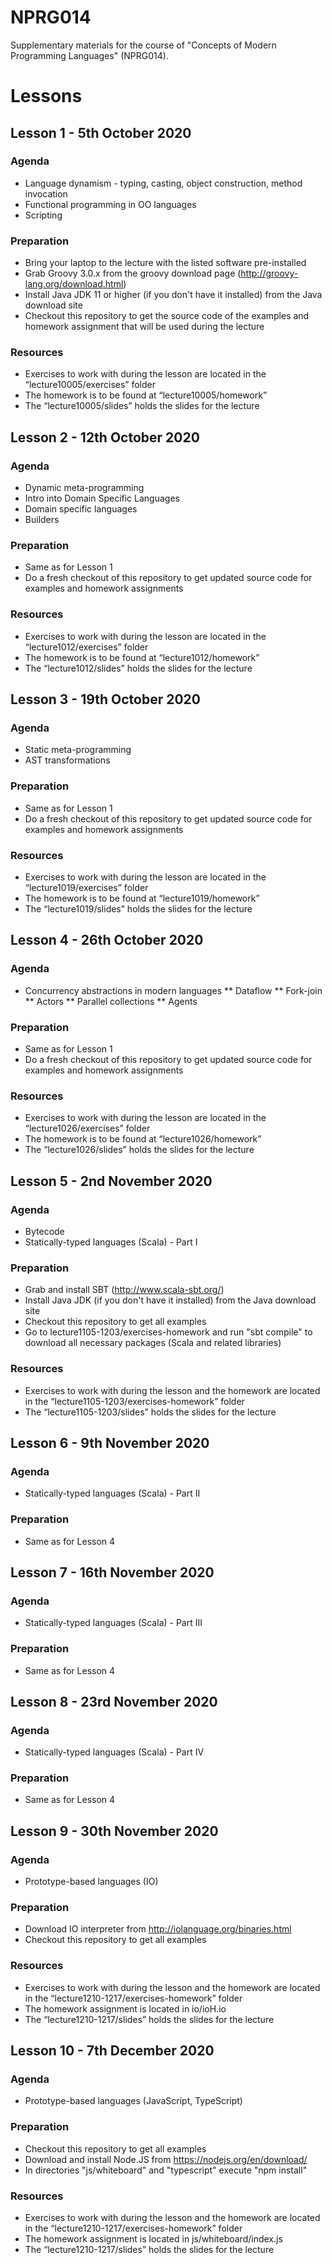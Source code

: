 # NPRG014
Supplementary materials for the course of "Concepts of Modern Programming Languages" (NPRG014).

# Lessons

## Lesson 1 - 5th October 2020

### Agenda
* Language dynamism - typing, casting, object construction, method invocation
* Functional programming in OO languages
* Scripting

### Preparation
* Bring your laptop to the lecture with the listed software pre-installed
* Grab Groovy 3.0.x from the groovy download page (http://groovy-lang.org/download.html)
* Install Java JDK 11 or higher (if you don't have it installed) from the Java download site
* Checkout this repository to get the source code of the examples and homework assignment that will be used during the lecture

### Resources
* Exercises to work with during the lesson are located in the “lecture10005/exercises” folder
* The homework is to be found at “lecture10005/homework”
* The “lecture10005/slides” holds the slides for the lecture

## Lesson 2 - 12th October 2020

### Agenda

* Dynamic meta-programming
* Intro into Domain Specific Languages
* Domain specific languages
* Builders

### Preparation
* Same as for Lesson 1
* Do a fresh checkout of this repository to get updated source code for examples and homework assignments

### Resources
* Exercises to work with during the lesson are located in the “lecture1012/exercises” folder
* The homework is to be found at “lecture1012/homework”
* The “lecture1012/slides” holds the slides for the lecture

## Lesson 3 - 19th October 2020

### Agenda

* Static meta-programming
* AST transformations

### Preparation
* Same as for Lesson 1
* Do a fresh checkout of this repository to get updated source code for examples and homework assignments

### Resources
* Exercises to work with during the lesson are located in the “lecture1019/exercises” folder
* The homework is to be found at “lecture1019/homework”
* The “lecture1019/slides” holds the slides for the lecture

## Lesson 4 - 26th October 2020
### Agenda

* Concurrency abstractions in modern languages
** Dataflow
** Fork-join
** Actors
** Parallel collections
** Agents

### Preparation
* Same as for Lesson 1
* Do a fresh checkout of this repository to get updated source code for examples and homework assignments

### Resources
* Exercises to work with during the lesson are located in the “lecture1026/exercises” folder
* The homework is to be found at “lecture1026/homework”
* The “lecture1026/slides” holds the slides for the lecture

## Lesson 5 - 2nd November 2020

### Agenda
* Bytecode
* Statically-typed languages (Scala) - Part I

### Preparation
* Grab and install SBT (http://www.scala-sbt.org/)
* Install Java JDK (if you don't have it installed) from the Java download site
* Checkout this repository to get all examples
* Go to lecture1105-1203/exercises-homework and run "sbt compile" to download all necessary packages (Scala and related libraries)

### Resources
* Exercises to work with during the lesson and the homework are located in the “lecture1105-1203/exercises-homework” folder
* The “lecture1105-1203/slides” holds the slides for the lecture


## Lesson 6 - 9th November 2020

### Agenda
* Statically-typed languages (Scala) - Part II

### Preparation
* Same as for Lesson 4

## Lesson 7 - 16th November 2020

### Agenda
* Statically-typed languages (Scala) - Part III

### Preparation
* Same as for Lesson 4

## Lesson 8 - 23rd November 2020

### Agenda
* Statically-typed languages (Scala) - Part IV 

### Preparation
* Same as for Lesson 4

## Lesson 9 - 30th November 2020

### Agenda

* Prototype-based languages (IO)

### Preparation
* Download IO interpreter from http://iolanguage.org/binaries.html
* Checkout this repository to get all examples

### Resources
* Exercises to work with during the lesson and the homework are located in the “lecture1210-1217/exercises-homework” folder
* The homework assignment is located in io/ioH.io
* The “lecture1210-1217/slides” holds the slides for the lecture

## Lesson 10 - 7th December 2020

### Agenda

* Prototype-based languages (JavaScript, TypeScript)

### Preparation
* Checkout this repository to get all examples
* Download and install Node.JS from https://nodejs.org/en/download/
* In directories "js/whiteboard" and "typescript" execute "npm install"

### Resources
* Exercises to work with during the lesson and the homework are located in the “lecture1210-1217/exercises-homework” folder
* The homework assignment is located in js/whiteboard/index.js
* The “lecture1210-1217/slides” holds the slides for the lecture

